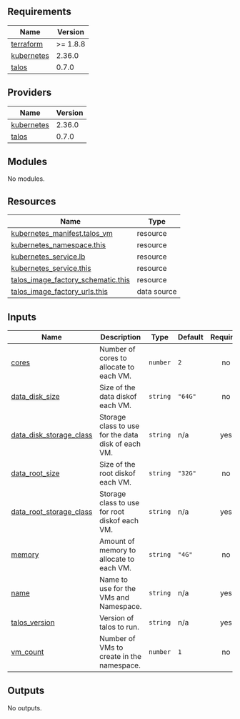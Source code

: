 <!-- BEGIN_TF_DOCS -->
## Requirements

| Name | Version |
|------|---------|
| <a name="requirement_terraform"></a> [terraform](#requirement\_terraform) | >= 1.8.8 |
| <a name="requirement_kubernetes"></a> [kubernetes](#requirement\_kubernetes) | 2.36.0 |
| <a name="requirement_talos"></a> [talos](#requirement\_talos) | 0.7.0 |

## Providers

| Name | Version |
|------|---------|
| <a name="provider_kubernetes"></a> [kubernetes](#provider\_kubernetes) | 2.36.0 |
| <a name="provider_talos"></a> [talos](#provider\_talos) | 0.7.0 |

## Modules

No modules.

## Resources

| Name | Type |
|------|------|
| [kubernetes_manifest.talos_vm](https://registry.terraform.io/providers/hashicorp/kubernetes/2.36.0/docs/resources/manifest) | resource |
| [kubernetes_namespace.this](https://registry.terraform.io/providers/hashicorp/kubernetes/2.36.0/docs/resources/namespace) | resource |
| [kubernetes_service.lb](https://registry.terraform.io/providers/hashicorp/kubernetes/2.36.0/docs/resources/service) | resource |
| [kubernetes_service.this](https://registry.terraform.io/providers/hashicorp/kubernetes/2.36.0/docs/resources/service) | resource |
| [talos_image_factory_schematic.this](https://registry.terraform.io/providers/siderolabs/talos/0.7.0/docs/resources/image_factory_schematic) | resource |
| [talos_image_factory_urls.this](https://registry.terraform.io/providers/siderolabs/talos/0.7.0/docs/data-sources/image_factory_urls) | data source |

## Inputs

| Name | Description | Type | Default | Required |
|------|-------------|------|---------|:--------:|
| <a name="input_cores"></a> [cores](#input\_cores) | Number of cores to allocate to each VM. | `number` | `2` | no |
| <a name="input_data_disk_size"></a> [data\_disk\_size](#input\_data\_disk\_size) | Size of the data diskof each VM. | `string` | `"64G"` | no |
| <a name="input_data_disk_storage_class"></a> [data\_disk\_storage\_class](#input\_data\_disk\_storage\_class) | Storage class to use for the data disk of each VM. | `string` | n/a | yes |
| <a name="input_data_root_size"></a> [data\_root\_size](#input\_data\_root\_size) | Size of the root diskof each VM. | `string` | `"32G"` | no |
| <a name="input_data_root_storage_class"></a> [data\_root\_storage\_class](#input\_data\_root\_storage\_class) | Storage class to use for root diskof each VM. | `string` | n/a | yes |
| <a name="input_memory"></a> [memory](#input\_memory) | Amount of memory to allocate to each VM. | `string` | `"4G"` | no |
| <a name="input_name"></a> [name](#input\_name) | Name to use for the VMs and Namespace. | `string` | n/a | yes |
| <a name="input_talos_version"></a> [talos\_version](#input\_talos\_version) | Version of talos to run. | `string` | n/a | yes |
| <a name="input_vm_count"></a> [vm\_count](#input\_vm\_count) | Number of VMs to create in the namespace. | `number` | `1` | no |

## Outputs

No outputs.
<!-- END_TF_DOCS -->